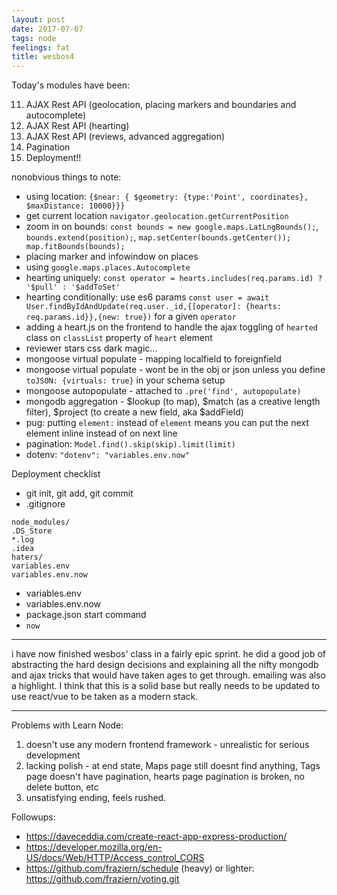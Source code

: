 ```yaml
---
layout: post
date: 2017-07-07
tags: node
feelings: fat
title: wesbos4
---
```


Today's modules have been:

11. AJAX Rest API (geolocation, placing markers and boundaries and autocomplete)
12. AJAX Rest API (hearting)
13. AJAX Rest API (reviews, advanced aggregation)
14. Pagination
15. Deployment!!

nonobvious things to note:

* using location: `{$near: { $geometry: {type:'Point', coordinates}, $maxDistance: 10000}}}`
* get current location `navigator.geolocation.getCurrentPosition`
* zoom in on bounds: `const bounds = new google.maps.LatLngBounds();`, `bounds.extend(position);`, `map.setCenter(bounds.getCenter()); map.fitBounds(bounds);`
* placing marker and infowindow on places
* using `google.maps.places.Autocomplete`
* hearting uniquely: `const operator = hearts.includes(req.params.id) ? '$pull' : '$addToSet'`
* hearting conditionally: use es6 params `const user = await User.findByIdAndUpdate(req.user._id,{[operator]: {hearts: req.params.id}},{new: true})` for a given `operator`
* adding a heart.js on the frontend to handle the ajax toggling of `hearted` class on `classList` property of `heart` element
* reviewer stars css dark magic...
* mongoose virtual populate - mapping localfield to foreignfield
* mongoose virtual populate - wont be in the obj or json unless you define `toJSON: {virtuals: true}` in your schema setup
* mongoose autopopulate - attached to `.pre('find', autopopulate)`
* mongodb aggregation - $lookup (to map), $match (as a creative length filter), $project (to create a new field, aka $addField)
* pug: putting `element:` instead of `element` means you can put the next element inline instead of on next line
* pagination: `Model.find().skip(skip).limit(limit)`
* dotenv: `"dotenv": "variables.env.now"`

Deployment checklist
- git init, git add, git commit
- .gitignore

```
node_modules/
.DS_Store
*.log
.idea
haters/
variables.env
variables.env.now
```
- variables.env
- variables.env.now
- package.json start command
- `now`

---

i have now finished wesbos' class in a fairly epic sprint. he did a good job of abstracting the hard design decisions and explaining all the nifty mongodb and ajax tricks that would have taken ages to get through. emailing was also a highlight. I think that this is a solid base but really needs to be updated to use react/vue to be taken as a modern stack.

---

Problems with Learn Node:

1. doesn't use any modern frontend framework - unrealistic for serious development
2. lacking polish - at end state, Maps page still doesnt find anything, Tags page doesn't have pagination, hearts page pagination is broken, no delete button, etc
3. unsatisfying ending, feels rushed.

Followups:
- <https://daveceddia.com/create-react-app-express-production/>
- <https://developer.mozilla.org/en-US/docs/Web/HTTP/Access_control_CORS>
- <https://github.com/fraziern/schedule> (heavy) or lighter: <https://github.com/fraziern/voting.git>

